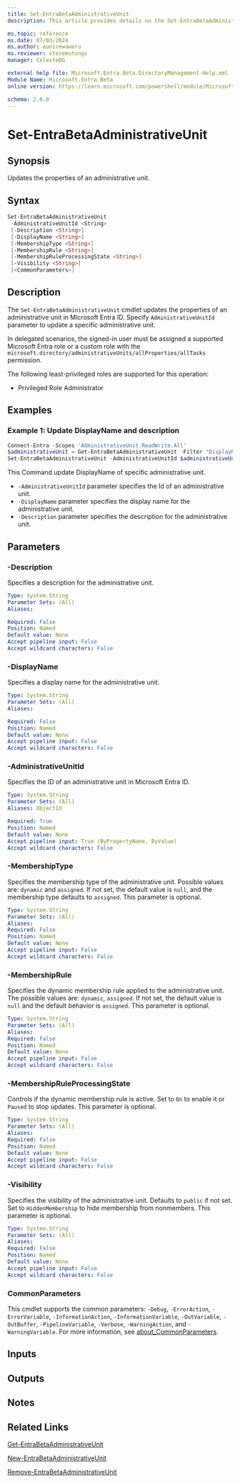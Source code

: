 ```yaml
---
title: Set-EntraBetaAdministrativeUnit
description: This article provides details on the Set-EntraBetaAdministrativeUnit command.

ms.topic: reference
ms.date: 07/03/2024
ms.author: eunicewaweru
ms.reviewer: stevemutungi
manager: CelesteDG

external help file: Microsoft.Entra.Beta.DirectoryManagement-Help.xml
Module Name: Microsoft.Entra.Beta
online version: https://learn.microsoft.com/powershell/module/Microsoft.Entra.Beta/Set-EntraBetaAdministrativeUnit

schema: 2.0.0
---
```


# Set-EntraBetaAdministrativeUnit

## Synopsis

Updates the properties of an administrative unit.

## Syntax

```powershell
Set-EntraBetaAdministrativeUnit
 -AdministrativeUnitId <String>
 [-Description <String>]
 [-DisplayName <String>]
 [-MembershipType <String>]
 [-MembershipRule <String>]
 [-MembershipRuleProcessingState <String>]
 [-Visibility <String>]
 [<CommonParameters>]
```

## Description

The `Set-EntraBetaAdministrativeUnit` cmdlet updates the properties of an administrative unit in Microsoft Entra ID. Specify `AdministrativeUnitId` parameter to update a specific administrative unit.

In delegated scenarios, the signed-in user must be assigned a supported Microsoft Entra role or a custom role with the `microsoft.directory/administrativeUnits/allProperties/allTasks` permission.

The following least-privileged roles are supported for this operation:

- Privileged Role Administrator

## Examples

### Example 1: Update DisplayName and description

```powershell
Connect-Entra -Scopes 'AdministrativeUnit.ReadWrite.All'
$administrativeUnit = Get-EntraBetaAdministrativeUnit -Filter "DisplayName eq 'Pacific Administrative Unit'"
Set-EntraBetaAdministrativeUnit -AdministrativeUnitId $administrativeUnit.Id -DisplayName 'Pacific Admin Unit' -Description 'Pacific Admin Unit Description'
```

This Command update DisplayName of specific administrative unit.

- `-AdministrativeUnitId` parameter specifies the Id of an administrative unit.
- `-DisplayName` parameter specifies the display name for the administrative unit.
- `-Description` parameter specifies the description for the administrative unit.

## Parameters

### -Description

Specifies a description for the administrative unit.

```yaml
Type: System.String
Parameter Sets: (All)
Aliases:

Required: False
Position: Named
Default value: None
Accept pipeline input: False
Accept wildcard characters: False
```

### -DisplayName

Specifies a display name for the administrative unit.

```yaml
Type: System.String
Parameter Sets: (All)
Aliases:

Required: False
Position: Named
Default value: None
Accept pipeline input: False
Accept wildcard characters: False
```

### -AdministrativeUnitId

Specifies the ID of an administrative unit in Microsoft Entra ID.

```yaml
Type: System.String
Parameter Sets: (All)
Aliases: ObjectId

Required: True
Position: Named
Default value: None
Accept pipeline input: True (ByPropertyName, ByValue)
Accept wildcard characters: False
```

### -MembershipType

Specifies the membership type of the administrative unit. Possible values are: `dynamic` and `assigned`. If not set, the default value is `null`, and the membership type defaults to `assigned`. This parameter is optional.

```yaml
Type: System.String
Parameter Sets: (All)
Aliases:
Required: False
Position: Named
Default value: None
Accept pipeline input: False
Accept wildcard characters: False
```

### -MembershipRule

Specifies the dynamic membership rule applied to the administrative unit. The possible values are: `dynamic`, `assigned`. If not set, the default value is `null` and the default behavior is `assigned`. This parameter is optional.

```yaml
Type: System.String
Parameter Sets: (All)
Aliases:
Required: False
Position: Named
Default value: None
Accept pipeline input: False
Accept wildcard characters: False
```

### -MembershipRuleProcessingState

Controls if the dynamic membership rule is active. Set to `On` to enable it or `Paused` to stop updates. This parameter is optional.

```yaml
Type: System.String
Parameter Sets: (All)
Aliases:
Required: False
Position: Named
Default value: None
Accept pipeline input: False
Accept wildcard characters: False
```

### -Visibility

Specifies the visibility of the administrative unit. Defaults to `public` if not set. Set to `HiddenMembership` to hide membership from nonmembers. This parameter is optional.

```yaml
Type: System.String
Parameter Sets: (All)
Aliases:
Required: False
Position: Named
Default value: None
Accept pipeline input: False
Accept wildcard characters: False
```

### CommonParameters

This cmdlet supports the common parameters: `-Debug`, `-ErrorAction`, `-ErrorVariable`, `-InformationAction`, `-InformationVariable`, `-OutVariable`, `-OutBuffer`, `-PipelineVariable`, `-Verbose`, `-WarningAction`, and `-WarningVariable`. For more information, see [about_CommonParameters](https://go.microsoft.com/fwlink/?LinkID=113216).

## Inputs

## Outputs

## Notes

## Related Links

[Get-EntraBetaAdministrativeUnit](Get-EntraBetaAdministrativeUnit.md)

[New-EntraBetaAdministrativeUnit](New-EntraBetaAdministrativeUnit.md)

[Remove-EntraBetaAdministrativeUnit](Remove-EntraBetaAdministrativeUnit.md)
